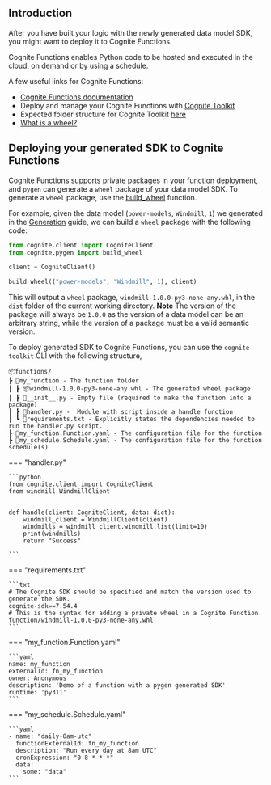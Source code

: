 ## Introduction

After you have built your logic with the newly generated data model SDK, you might want to deploy it to
Cognite Functions.

Cognite Functions enables Python code to be hosted and executed in the cloud, on demand or by using a schedule.

A few useful links for Cognite Functions:
- [Cognite Functions documentation](https://docs.cognite.com/cdf/functions/)
- Deploy and manage your Cognite Functions with [Cognite Toolkit](https://docs.cognite.com/cdf/deploy/cdf_toolkit/)
- Expected folder structure for Cognite Toolkit [here](https://docs.cognite.com/cdf/deploy/cdf_toolkit/references/configs#functions)
- [What is a wheel?](https://realpython.com/python-wheels/)

## Deploying your generated SDK to Cognite Functions

Cognite Functions supports private packages in your function deployment, and `pygen` can generate a `wheel` package of
your data model SDK. To generate a `wheel` package, use the [build_wheel](api/api.html#cognite.pygen.build_wheel) function.

For example, given the data model (`power-models`, `Windmill`, `1`) we generated in the
[Generation](usage/generation.html) guide,
we can build a `wheel` package with the following code:

```python
from cognite.client import CogniteClient
from cognite.pygen import build_wheel

client = CogniteClient()

build_wheel(("power-models", "Windmill", 1), client)
```

This will output a `wheel` package, `windmill-1.0.0-py3-none-any.whl`, in the `dist` folder of the current working directory.
**Note** The version of the package will always be `1.0.0` as the version of a data model can be an arbitrary string,
while the version of a package must be a valid semantic version.

To deploy generated SDK to Cognite Functions, you can use the `cognite-toolkit` CLI with the following structure,
```
📦functions/
┣ 📂my_function - The function folder
┃ ┣ 📦windmill-1.0.0-py3-none-any.whl - The generated wheel package
┃ ┣ 📜__init__.py - Empty file (required to make the function into a package)
┃ ┣ 📜handler.py -  Module with script inside a handle function
┃ ┗ 📜requirements.txt - Explicitly states the dependencies needed to run the handler.py script.
┣ 📜my_function.Function.yaml - The configuration file for the function
┣ 📜my_schedule.Schedule.yaml - The configuration file for the function schedule(s)
```

=== "handler.py"

    ```python
    from cognite.client import CogniteClient
    from windmill WindmillClient


    def handle(client: CogniteClient, data: dict):
        windmill_client = WindmillClient(client)
        windmills = windmill_client.windmill.list(limit=10)
        print(windmills)
        return "Success"

    ```

=== "requirements.txt"

    ```txt
    # The Cognite SDK should be specified and match the version used to generate the SDK.
    cognite-sdk==7.54.4
    # This is the syntax for adding a private wheel in a Cognite Function.
    function/windmill-1.0.0-py3-none-any.whl
    ```

=== "my_function.Function.yaml"

    ```yaml
    name: my_function
    externalId: fn_my_function
    owner: Anonymous
    description: 'Demo of a function with a pygen generated SDK'
    runtime: 'py311'
    ```

=== "my_schedule.Schedule.yaml"

    ```yaml
    - name: "daily-8am-utc"
      functionExternalId: fn_my_function
      description: "Run every day at 8am UTC"
      cronExpression: "0 8 * * *"
      data:
        some: "data"
    ```
